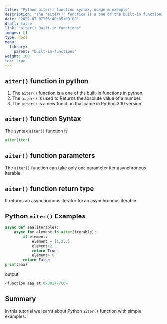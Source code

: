 ```yaml
---
title: "Python aiter() function syntax, usage & example"
description: "The 'aiter()' function is a one of the built-in functions in python"
date: "2022-07-07T03:40:05+09:00"
draft: false
link: "aiter() Built-in functions"
images: []
type: docs
menu:
  library:
    parent: "built-in-functions"
weight: 100
toc: true
---
```


## `aiter()` function in python

1. The `aiter()` function is a one of the built-in functions in python.
2. The `aiter()` is used to Returns the absolute value of a number.
3. The `aiter()` is a new function that came in Python 3.10 version

## `aiter()` function Syntax 

The syntax `aiter()` function is 

```python
aiter(iter)
```
## `aiter()` function parameters

The `aiter()` function can take only one parameter
iter	asynchronous iterable.

##  `aiter()` function return type

It returns an asynchronous iterator for an asynchronous iterable

## Python `aiter()` Examples

```python
async def aaa(iterable):
    async for element in aiter(iterable):
        if element:
            element = [1,2,3]
            element>2
            return True
            element> 0
        return False
print(aaa)
```

output:

```python
<function aaa at 0x001777C0>
```

## Summary

In this tutorial we learnt about Python `aiter()` function with simple examples.



